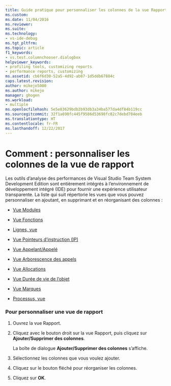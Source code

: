 ```yaml
---
title: Guide pratique pour personnaliser les colonnes de la vue Rapport | Microsoft Docs
ms.custom: 
ms.date: 11/04/2016
ms.reviewer: 
ms.suite: 
ms.technology:
- vs-ide-debug
ms.tgt_pltfrm: 
ms.topic: article
f1_keywords:
- vs.test.columnchooser.dialogbox
helpviewer_keywords:
- profiling tools, customizing reports
- performance reports, customizing
ms.assetid: cb6f6d30-52a5-4d92-ab07-1d5ddb67884c
caps.latest.revision: 
author: mikejo5000
ms.author: mikejo
manager: ghogen
ms.workload:
- multiple
ms.openlocfilehash: 5e5e83629bdb2b93db3a34ba577da4df84b119cc
ms.sourcegitcommit: 32f1a690fc445f9586d53698fc82c7debd784eeb
ms.translationtype: HT
ms.contentlocale: fr-FR
ms.lasthandoff: 12/22/2017
---
```

# <a name="how-to-customize-report-view-columns"></a>Comment : personnaliser les colonnes de la vue de rapport
Les outils d’analyse des performances de Visual Studio Team System Development Edition sont entièrement intégrés à l’environnement de développement intégré (IDE) pour fournir une expérience utilisateur transparente. La liste qui suit répertorie les vues que vous pouvez personnaliser en ajoutant, en supprimant et en réorganisant des colonnes :  
  
-   [Vue Modules](../profiling/modules-view.md)  
  
-   [Vue Fonctions](../profiling/functions-view.md)  
  
-   [Lignes, vue](../profiling/lines-view.md)  
  
-   [Vue Pointeurs d’instruction (IP)](../profiling/instruction-pointers-ips-view.md)  
  
-   [Vue Appelant/Appelé](../profiling/caller-callee-view.md)  
  
-   [Vue Arborescence des appels](../profiling/call-tree-view.md)  
  
-   [Vue Allocations](../profiling/dotnet-memory-allocations-view.md)  
  
-   [Vue Durée de vie de l’objet](../profiling/object-lifetime-view.md)  
  
-   [Vue Marques](../profiling/marks-view.md)  
  
-   [Processus, vue](../profiling/process-view.md)  
  
### <a name="to-customize-a-report-view"></a>Pour personnaliser une vue de rapport  
  
1.  Ouvrez la vue Rapport.  
  
2.  Cliquez avec le bouton droit sur la vue Rapport, puis cliquez sur **Ajouter/Supprimer des colonnes**.  
  
     La boîte de dialogue **Ajouter/Supprimer des colonnes** s’affiche.  
  
3.  Sélectionnez les colonnes que vous voulez ajouter.  
  
4.  Cliquez sur le bouton fléché pour réorganiser les colonnes.  
  
5.  Cliquez sur **OK**.